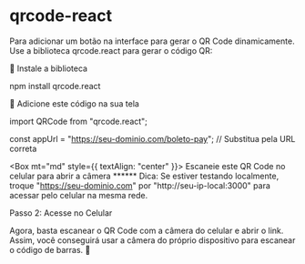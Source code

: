 # qrcode-react

Para adicionar um botão na interface para gerar o QR Code dinamicamente. Use a biblioteca qrcode.react para gerar o código QR:

📌 Instale a biblioteca

npm install qrcode.react

📌 Adicione este código na sua tela

import QRCode from "qrcode.react";

const appUrl = "https://seu-dominio.com/boleto-pay"; // Substitua pela URL correta

<Box mt="md" style={{ textAlign: "center" }}>
  <Text size="sm">Escaneie este QR Code no celular para abrir a câmera</Text>
  <QRCode value={appUrl} size={200} />
</Box>
****** Dica: Se estiver testando localmente, troque "https://seu-dominio.com" por "http://seu-ip-local:3000" para acessar pelo celular na mesma rede.

Passo 2: Acesse no Celular

Agora, basta escanear o QR Code com a câmera do celular e abrir o link. Assim, você conseguirá usar a câmera do próprio dispositivo para escanear o código de barras. 🚀
